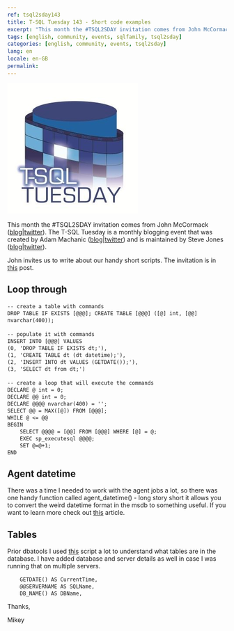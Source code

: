 ```yaml
---
ref: tsql2sday143
title: T-SQL Tuesday 143 - Short code examples
excerpt: "This month the #TSQL2SDAY invitation comes from John McCormack who asks us to write about our handy short scripts."
tags: [english, community, events, sqlfamily, tsql2sday]
categories: [english, community, events, tsql2sday]
lang: en
locale: en-GB
permalink: 
---
```


[![T-SQL Tuesday Logo](/assets/images/t-sql-tuesday-logo.jpg)](https://johnmccormack.it/2021/10/t-sql-tuesday-143-short-code-examples/ "T-SQL Tuesday invitation")

This month the #TSQL2SDAY invitation comes from John McCormack ([blog](johnmccormack.it)\|[twitter](https://twitter.com/actualjohn)). The T-SQL Tuesday is a monthly blogging event that was created by Adam Machanic ([blog](http://dataeducation.com/)\|[twitter](https://twitter.com/AdamMachanic)) and is maintained by Steve Jones ([blog](https://voiceofthedba.wordpress.com/)\|[twitter](https://twitter.com/way0utwest)).

John invites us to write about our handy short scripts. The invitation is in [this](https://johnmccormack.it/2021/10/t-sql-tuesday-143-short-code-examples/) post.

## Loop through

```tsql
-- create a table with commands
DROP TABLE IF EXISTS [@@@]; CREATE TABLE [@@@] ([@] int, [@@] nvarchar(400));

-- populate it with commands
INSERT INTO [@@@] VALUES 
(0, 'DROP TABLE IF EXISTS dt;'),
(1, 'CREATE TABLE dt (dt datetime);'),
(2, 'INSERT INTO dt VALUES (GETDATE());'),
(3, 'SELECT dt from dt;')

-- create a loop that will execute the commands
DECLARE @ int = 0;
DECLARE @@ int = 0;
DECLARE @@@@ nvarchar(400) = '';
SELECT @@ = MAX([@]) FROM [@@@];
WHILE @ <= @@
BEGIN
	SELECT @@@@ = [@@] FROM [@@@] WHERE [@] = @;
	EXEC sp_executesql @@@@;
	SET @=@+1;
END
```

## Agent datetime

There was a time I needed to work with the agent jobs a lot, so there was one handy function called agent_datetime() - long story short it allows you to convert the weird datetime format in the msdb to something useful. If you want to learn more check out [this](https://www.mssqltips.com/sqlservertip/2850/querying-sql-server-agent-job-history-data/) article.

## Tables

Prior dbatools I used [this](https://stackoverflow.com/questions/7892334/get-size-of-all-tables-in-database) script a lot to understand what tables are in the database. I have added database and server details as well in case I was running that on multiple servers.

```tsql
	GETDATE() AS CurrentTime,
	@@SERVERNAME AS SQLName,
	DB_NAME() AS DBName,
```

Thanks,

Mikey
